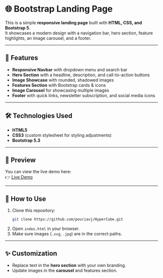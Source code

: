 # 🌐 Bootstrap Landing Page

This is a simple **responsive landing page** built with **HTML, CSS, and Bootstrap 5**.  
It showcases a modern design with a navigation bar, hero section, feature highlights, an image carousel, and a footer.

---

## 🚀 Features
- **Responsive Navbar** with dropdown menu and search bar  
- **Hero Section** with a headline, description, and call-to-action buttons  
- **Image Showcase** with rounded, shadowed images  
- **Features Section** with Bootstrap cards & icons  
- **Image Carousel** for showcasing multiple images  
- **Footer** with quick links, newsletter subscription, and social media icons  

---

## 🛠️ Technologies Used
- **HTML5**  
- **CSS3** (custom stylesheet for styling adjustments)  
- **Bootstrap 5.3**  

---

## 📸 Preview
You can view the live demo here:  
👉 [Live Demo](https://pouriavj.github.io/HyperCube/)

---

## 📂 How to Use
1. Clone this repository:  
   ```bash
   git clone https://github.com/pouriavj/HyperCube.git
   ```
2. Open `index.html` in your browser.  
3. Make sure images (`.svg`, `.jpg`) are in the correct paths.  

---

## ✨ Customization
- Replace text in the **hero section** with your own branding.  
- Update images in the **carousel** and features section.  


